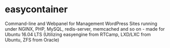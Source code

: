 # easycontainer
Command-line and Webpanel for Management WordPress Sites running under NGINX, PHP, MySQL, redis-server, memcached and so on - made for Ubuntu 16.04 LTS (Utilizing easyengine from RTCamp, LXD/LXC from Ubuntu, ZFS from Oracle)

